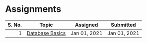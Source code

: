 # Assignments

S. No. |Topic | Assigned | Submitted |
------:|------|----------|-----------|
1     |[Database Basics](01-11-2021/) | Jan 01, 2021 | Jan 01, 2021 |

